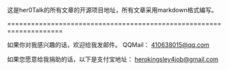 这是her0Talk的所有文章的开源项目地址，所有文章采用markdown格式编写。


====================================================================

如果你对我感兴趣的话，欢迎给我发邮件。
QQMail： 410638015@qq.com

如果您愿意给我捐助的话，以下是支付宝地址：
herokingsley4job@gmail.com
